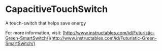 # CapacitiveTouchSwitch
A touch-switch that helps save energy

For more information, visit: [http://www.instructables.com/id/Futuristic-Green-SmartSwitch/](http://www.instructables.com/id/Futuristic-Green-SmartSwitch/)